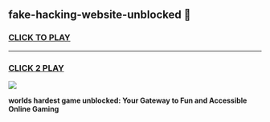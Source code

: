 
## fake-hacking-website-unblocked 👋
<h3>
<a href="https://premium.freeplayer.one?title=fake-hacking-website-unblocked&ref=14F">CLICK TO PLAY</a></h3>
<hr>

<h3>
<a href="https://premium.freeplayer.one?title=fake-hacking-website-unblocked&ref=14F">CLICK 2 PLAY</a>
  
</h3>

<a href="https://premium.freeplayer.one?title=fake-hacking-website-unblocked&ref=12F/"><img src="https://clearcache.store/games.png"></a>


**worlds hardest game unblocked: Your Gateway to Fun and Accessible Online Gaming**
